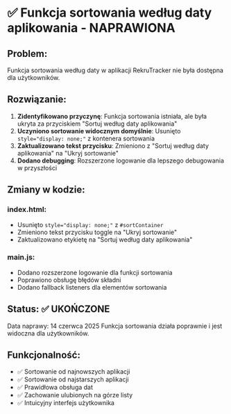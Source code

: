 # ✅ Funkcja sortowania według daty aplikowania - NAPRAWIONA

## Problem:
Funkcja sortowania według daty w aplikacji RekruTracker nie była dostępna dla użytkowników.

## Rozwiązanie:
1. **Zidentyfikowano przyczynę**: Funkcja sortowania istniała, ale była ukryta za przyciskiem "Sortuj według daty aplikowania"
2. **Uczyniono sortowanie widocznym domyślnie**: Usunięto `style="display: none;"` z kontenera sortowania
3. **Zaktualizowano tekst przycisku**: Zmieniono z "Sortuj według daty aplikowania" na "Ukryj sortowanie"
4. **Dodano debugging**: Rozszerzone logowanie dla lepszego debugowania w przyszłości

## Zmiany w kodzie:

### index.html:
- Usunięto `style="display: none;"` z `#sortContainer`
- Zmieniono tekst przycisku toggle na "Ukryj sortowanie"
- Zaktualizowano etykietę na "Sortuj według daty aplikowania"

### main.js:
- Dodano rozszerzone logowanie dla funkcji sortowania
- Poprawiono obsługę błędów składni
- Dodano fallback listeners dla elementów sortowania

## Status: ✅ UKOŃCZONE
Data naprawy: 14 czerwca 2025
Funkcja sortowania działa poprawnie i jest widoczna dla użytkowników.

## Funkcjonalność:
- ✅ Sortowanie od najnowszych aplikacji
- ✅ Sortowanie od najstarszych aplikacji  
- ✅ Prawidłowa obsługa dat
- ✅ Zachowanie ulubionych na górze listy
- ✅ Intuicyjny interfejs użytkownika
